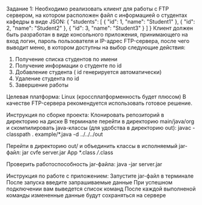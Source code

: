 Задание 1:
Необходимо реализовать клиент для работы с FTP сервером, на котором расположен файл с информацией о студентах кафедры в виде JSON:
 {
   "students": [
      {
         "id": 1,
         "name": "Student1"
      },
      {
         "id": 2,
         "name": "Student2"
      },
      {
         "id": 3,
         "name": "Student3"
      }
   ]
}
Клиент должен быть разработан в виде консольного приложения, принимающего на вход логин, пароль пользователя и IP-адрес FTP-сервера, после чего выводит меню, в котором доступны на выбор следующие действия:
1.	Получение списка студентов по имени
2.	Получение информации о студенте по id 
3.	Добавление студента ( id генерируется автоматически)
4.	Удаление студента по id
5.	Завершение работы

Целевая платформа: Linux (кроссплатформенность будет плюсом)
В качестве FTP-сервера рекомендуется использовать готовое решение.


Инструкция по сборке проекта:
Клонировать репозиторий в директорию на диске
В терминале перейти в директорию main/java/org и скомпилировать java-классы (для удобства в директорию out):
 javac -classpath . example/*.java -d ../../../out

Перейти в директорию out/ и объединить классы в исполняемый jar-файл:
jar cvfe server.jar App *.class */*.class

Проверить работоспособность jar-файла:
java -jar server.jar

Инструкция по работе с приложением:
Запустите jar-файл в терминале
После запуска введите запрашиваемые данные
При успешном подключении вам выведется список команд
После каждой выполненой команды измененные данные будут сохраняться на сервере
